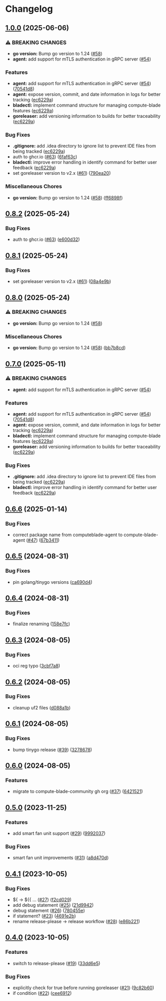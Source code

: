 # Changelog

## [1.0.0](https://github.com/compute-blade-community/compute-blade-agent/compare/v0.6.6...v1.0.0) (2025-06-06)


### ⚠ BREAKING CHANGES

* **go version:** Bump go version to 1.24 ([#58](https://github.com/compute-blade-community/compute-blade-agent/issues/58))
* **agent:** add support for mTLS authentication in gRPC server ([#54](https://github.com/compute-blade-community/compute-blade-agent/issues/54))

### Features

* **agent:** add support for mTLS authentication in gRPC server ([#54](https://github.com/compute-blade-community/compute-blade-agent/issues/54)) ([70541d8](https://github.com/compute-blade-community/compute-blade-agent/commit/70541d86bad675a153daf8b5c80a92de204502ab))
* **agent:** expose version, commit, and date information in logs for better tracking ([ec6229a](https://github.com/compute-blade-community/compute-blade-agent/commit/ec6229ad86b4eff06e40c805f8e4f216fe844c18))
* **bladectl:** implement command structure for managing compute-blade features ([ec6229a](https://github.com/compute-blade-community/compute-blade-agent/commit/ec6229ad86b4eff06e40c805f8e4f216fe844c18))
* **goreleaser:** add versioning information to builds for better traceability ([ec6229a](https://github.com/compute-blade-community/compute-blade-agent/commit/ec6229ad86b4eff06e40c805f8e4f216fe844c18))


### Bug Fixes

* **.gitignore:** add .idea directory to ignore list to prevent IDE files from being tracked ([ec6229a](https://github.com/compute-blade-community/compute-blade-agent/commit/ec6229ad86b4eff06e40c805f8e4f216fe844c18))
* auth to ghcr.io ([#63](https://github.com/compute-blade-community/compute-blade-agent/issues/63)) ([6faf63c](https://github.com/compute-blade-community/compute-blade-agent/commit/6faf63c76f5802540fbf4c677467f5681b87cdd3))
* **bladectl:** improve error handling in identify command for better user feedback ([ec6229a](https://github.com/compute-blade-community/compute-blade-agent/commit/ec6229ad86b4eff06e40c805f8e4f216fe844c18))
* set goreleaser version to v2.x ([#61](https://github.com/compute-blade-community/compute-blade-agent/issues/61)) ([790ea20](https://github.com/compute-blade-community/compute-blade-agent/commit/790ea2089ab170930d704132eec9b11aaf7fec40))


### Miscellaneous Chores

* **go version:** Bump go version to 1.24 ([#58](https://github.com/compute-blade-community/compute-blade-agent/issues/58)) ([ff6898f](https://github.com/compute-blade-community/compute-blade-agent/commit/ff6898f51467cc781b37f5e70b3d8ab198265948))

## [0.8.2](https://github.com/compute-blade-community/compute-blade-agent/compare/v0.8.1...v0.8.2) (2025-05-24)

### Bug Fixes

* auth to ghcr.io ([#63](https://github.com/compute-blade-community/compute-blade-agent/issues/63)) ([e600d32](https://github.com/compute-blade-community/compute-blade-agent/commit/e600d3245317eafe7df0090e7bc6f1dff45a5693))

## [0.8.1](https://github.com/compute-blade-community/compute-blade-agent/compare/v0.8.0...v0.8.1) (2025-05-24)

### Bug Fixes

* set goreleaser version to v2.x ([#61](https://github.com/compute-blade-community/compute-blade-agent/issues/61)) ([08a4e9b](https://github.com/compute-blade-community/compute-blade-agent/commit/08a4e9bca67f53e69fec3ce4cdf93344f2cf1327))

## [0.8.0](https://github.com/compute-blade-community/compute-blade-agent/compare/v0.7.0...v0.8.0) (2025-05-24)

### ⚠ BREAKING CHANGES

* **go version:** Bump go version to 1.24 ([#58](https://github.com/compute-blade-community/compute-blade-agent/issues/58))

### Miscellaneous Chores

* **go version:** Bump go version to 1.24 ([#58](https://github.com/compute-blade-community/compute-blade-agent/issues/58)) ([bb7b8cd](https://github.com/compute-blade-community/compute-blade-agent/commit/bb7b8cd55d88954bb2632606e12b2c9eb057690a))

## [0.7.0](https://github.com/compute-blade-community/compute-blade-agent/compare/v0.6.6...v0.7.0) (2025-05-11)

### ⚠ BREAKING CHANGES

* **agent:** add support for mTLS authentication in gRPC server ([#54](https://github.com/compute-blade-community/compute-blade-agent/issues/54))

### Features

* **agent:** add support for mTLS authentication in gRPC server ([#54](https://github.com/compute-blade-community/compute-blade-agent/issues/54)) ([70541d8](https://github.com/compute-blade-community/compute-blade-agent/commit/70541d86bad675a153daf8b5c80a92de204502ab))
* **agent:** expose version, commit, and date information in logs for better tracking ([ec6229a](https://github.com/compute-blade-community/compute-blade-agent/commit/ec6229ad86b4eff06e40c805f8e4f216fe844c18))
* **bladectl:** implement command structure for managing compute-blade features ([ec6229a](https://github.com/compute-blade-community/compute-blade-agent/commit/ec6229ad86b4eff06e40c805f8e4f216fe844c18))
* **goreleaser:** add versioning information to builds for better traceability ([ec6229a](https://github.com/compute-blade-community/compute-blade-agent/commit/ec6229ad86b4eff06e40c805f8e4f216fe844c18))

### Bug Fixes

* **.gitignore:** add .idea directory to ignore list to prevent IDE files from being tracked ([ec6229a](https://github.com/compute-blade-community/compute-blade-agent/commit/ec6229ad86b4eff06e40c805f8e4f216fe844c18))
* **bladectl:** improve error handling in identify command for better user feedback ([ec6229a](https://github.com/compute-blade-community/compute-blade-agent/commit/ec6229ad86b4eff06e40c805f8e4f216fe844c18))

## [0.6.6](https://github.com/compute-blade-community/compute-blade-agent/compare/v0.6.5...v0.6.6) (2025-01-14)

### Bug Fixes

* correct package name from computeblade-agent to compute-blade-agent ([#47](https://github.com/compute-blade-community/compute-blade-agent/issues/47)) ([67b3411](https://github.com/compute-blade-community/compute-blade-agent/commit/67b3411e32df10673c5f3bab8b76f31f366cf3ab))

## [0.6.5](https://github.com/compute-blade-community/compute-blade-agent/compare/v0.6.4...v0.6.5) (2024-08-31)

### Bug Fixes

* pin golang/tinygo versions ([ca690d4](https://github.com/compute-blade-community/compute-blade-agent/commit/ca690d418f099881b6aafdb2ca4be3cee6ac73fc))

## [0.6.4](https://github.com/compute-blade-community/compute-blade-agent/compare/v0.6.3...v0.6.4) (2024-08-31)

### Bug Fixes

* finalize renaming ([158e7fc](https://github.com/compute-blade-community/compute-blade-agent/commit/158e7fc1bde46e66327d70f87743df39070c2753))

## [0.6.3](https://github.com/compute-blade-community/compute-blade-agent/compare/v0.6.2...v0.6.3) (2024-08-05)

### Bug Fixes

* oci reg typo ([3cbf7a8](https://github.com/compute-blade-community/compute-blade-agent/commit/3cbf7a8733dedde834f7392de0851c971a6e3a05))

## [0.6.2](https://github.com/compute-blade-community/compute-blade-agent/compare/v0.6.1...v0.6.2) (2024-08-05)

### Bug Fixes

* cleanup uf2 files ([d088a1b](https://github.com/compute-blade-community/compute-blade-agent/commit/d088a1ba0a1adba7694a7d2d3b7d49bb9c72fe0c))

## [0.6.1](https://github.com/compute-blade-community/compute-blade-agent/compare/v0.6.0...v0.6.1) (2024-08-05)

### Bug Fixes

* bump tinygo release ([#39](https://github.com/compute-blade-community/compute-blade-agent/issues/39)) ([3278678](https://github.com/compute-blade-community/compute-blade-agent/commit/32786787683e2a0cd42b63b92fe7dd2c41bb6e8f))

## [0.6.0](https://github.com/compute-blade-community/compute-blade-agent/compare/v0.5.0...v0.6.0) (2024-08-05)

### Features

* migrate to compute-blade-community gh org ([#37](https://github.com/compute-blade-community/compute-blade-agent/issues/37)) ([6421521](https://github.com/compute-blade-community/compute-blade-agent/commit/6421521bfc94a6211ed084bf8913f413e27e5b14))

## [0.5.0](https://github.com/github.com/compute-blade-community/compute-blade-agent/compare/v0.4.1...v0.5.0) (2023-11-25)

### Features

* add smart fan unit support ([#29](https://github.com/github.com/compute-blade-community/compute-blade-agent/issues/29)) ([9992037](https://github.com/github.com/compute-blade-community/compute-blade-agent/commit/99920370fba8176dc34243d28281aa343f437fc5))

### Bug Fixes

* smart fan unit improvements ([#31](https://github.com/github.com/compute-blade-community/compute-blade-agent/issues/31)) ([a8d470d](https://github.com/github.com/compute-blade-community/compute-blade-agent/commit/a8d470d4f9ec2749e1067474805f67639cd24c09))

## [0.4.1](https://github.com/github.com/compute-blade-community/compute-blade-agent/compare/v0.4.0...v0.4.1) (2023-10-05)

### Bug Fixes

* ${ -&gt; ${{ ... ([#27](https://github.com/github.com/compute-blade-community/compute-blade-agent/issues/27)) ([f2cd029](https://github.com/github.com/compute-blade-community/compute-blade-agent/commit/f2cd029d83329085354acb7ed68da390dfe9aee4))
* add debug statement ([#25](https://github.com/github.com/compute-blade-community/compute-blade-agent/issues/25)) ([21d9942](https://github.com/github.com/compute-blade-community/compute-blade-agent/commit/21d99426293b724f53f0de594fce21e5c49724f8))
* debug statement ([#26](https://github.com/github.com/compute-blade-community/compute-blade-agent/issues/26)) ([780455e](https://github.com/github.com/compute-blade-community/compute-blade-agent/commit/780455e749a6acd896ce862ac565f1d1f5467c20))
* if statement? ([#23](https://github.com/github.com/compute-blade-community/compute-blade-agent/issues/23)) ([4691e2b](https://github.com/github.com/compute-blade-community/compute-blade-agent/commit/4691e2b3d71b9c28ebbed31b564c5356713b91f9))
* rename release-please -&gt; release workflow ([#28](https://github.com/github.com/compute-blade-community/compute-blade-agent/issues/28)) ([e86b221](https://github.com/github.com/compute-blade-community/compute-blade-agent/commit/e86b221aa886f11d6303521787ca4c755b114a6e))

## [0.4.0](https://github.com/github.com/compute-blade-community/compute-blade-agent/compare/v0.3.4...v0.4.0) (2023-10-05)

### Features

* switch to release-please ([#19](https://github.com/github.com/compute-blade-community/compute-blade-agent/issues/19)) ([33dd6e5](https://github.com/github.com/compute-blade-community/compute-blade-agent/commit/33dd6e5adf45d2b59c1af061c7e78c9426329f15))

### Bug Fixes

* explicitly check for true before running goreleaser ([#21](https://github.com/github.com/compute-blade-community/compute-blade-agent/issues/21)) ([9c82b60](https://github.com/github.com/compute-blade-community/compute-blade-agent/commit/9c82b60fd88718ad90a9a0aa774ffc4bcdd18d3f))
* if condition ([#22](https://github.com/github.com/compute-blade-community/compute-blade-agent/issues/22)) ([cee6912](https://github.com/github.com/compute-blade-community/compute-blade-agent/commit/cee6912f5768a310c2758c8755b9ed1985b10d23))
